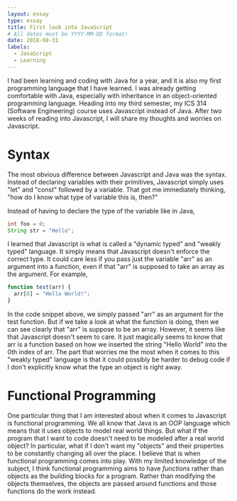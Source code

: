 ```yaml
---
layout: essay
type: essay
title: First look into JavaScript
# All dates must be YYYY-MM-DD format!
date: 2018-08-31
labels:
  - JavaScript
  - Learning
---
```


  I had been learning and coding with Java for a year, and it is also my first programming language that I have learned. I was already getting comfortable with Java, especially with inheritance in an object-oriented programming language. Heading into my third semester, my ICS 314 (Software Engineering) course uses Javascript instead of Java. After two weeks of reading into Javascript, I will share my thoughts and worries on Javascript.

# Syntax

  The most obvious difference between Javascript and Java was the syntax. Instead of declaring variables with their primitives, Javascript simply uses "let" and "const" followed by a variable. That got me immediately thinking, "how do I know what type of variable this is, then?"
  
Instead of having to declare the type of the variable like in Java,
  ```java
  int foo = 0;
  String str = "Hello";
  ```
I learned that Javascript is what is called a "dynamic typed" and "weakly typed" language. It simply means that Javascript doesn't enforce the correct type. It could care less if you pass just the variable "arr" as an argument into a function, even if that "arr" is supposed to take an array as the argument. 
For example,
```javascript
function test(arr) {
  arr[0] = "Hello World!";
}
```
In the code snippet above, we simply passed "arr" as an argument for the test function. But if we take a look at what the function is doing, then we can see clearly that "arr" is suppose to be an array. However, it seems like that Javascript doesn't seem to care. It just magically seems to know that arr is a function based on how we inserted the string "Hello World" into the 0th index of arr. The part that worries me the most when it comes to this "weakly typed" language is that it could possibly be harder to debug code if I don't explicitly know what the type an object is right away. 

# Functional Programming

One particular thing that I am interested about when it comes to Javascript is functional programming. We all know that Java is an OOP language which means that it uses objects to model real world things. But what if the program that I want to code doesn't need to be modeled after a real world object? In particular, what if I don't want my "objects" and their properties to be constantly changing all over the place. I believe that is when functional programming comes into play. With my limited knowledge of the subject, I think functional programming aims to have *functions* rather than objects as the building blocks for a program. Rather than modifying the objects themselves, the objects are passed around functions and those functions do the work instead.

